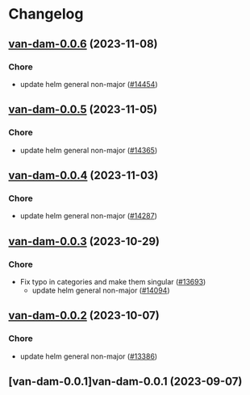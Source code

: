 # Changelog



## [van-dam-0.0.6](https://github.com/truecharts/charts/compare/van-dam-0.0.5...van-dam-0.0.6) (2023-11-08)

### Chore

- update helm general non-major ([#14454](https://github.com/truecharts/charts/issues/14454))
  
  


## [van-dam-0.0.5](https://github.com/truecharts/charts/compare/van-dam-0.0.4...van-dam-0.0.5) (2023-11-05)

### Chore

- update helm general non-major ([#14365](https://github.com/truecharts/charts/issues/14365))
  
  


## [van-dam-0.0.4](https://github.com/truecharts/charts/compare/van-dam-0.0.3...van-dam-0.0.4) (2023-11-03)

### Chore

- update helm general non-major ([#14287](https://github.com/truecharts/charts/issues/14287))
  
  


## [van-dam-0.0.3](https://github.com/truecharts/charts/compare/van-dam-0.0.2...van-dam-0.0.3) (2023-10-29)

### Chore

- Fix typo in categories and make them singular ([#13693](https://github.com/truecharts/charts/issues/13693))
  - update helm general non-major ([#14094](https://github.com/truecharts/charts/issues/14094))
  
  


## [van-dam-0.0.2](https://github.com/truecharts/charts/compare/van-dam-0.0.1...van-dam-0.0.2) (2023-10-07)

### Chore

- update helm general non-major ([#13386](https://github.com/truecharts/charts/issues/13386))
  
  


## [van-dam-0.0.1]van-dam-0.0.1 (2023-09-07)

